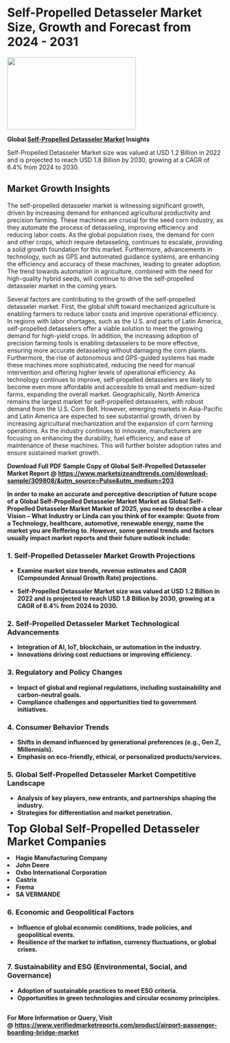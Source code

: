 <H1>Self-Propelled Detasseler Market Size, Growth and Forecast from 2024 - 2031</H1><img class="aligncenter size-medium wp-image-584254" src="https://thirdeyenews.in/wp-content/uploads/2024/09/Global-Market-Research-300x168.jpeg" alt="" width="300" height="168" /><p><strong>Global&nbsp;<a href="https://www.marketsizeandtrends.com/download-sample/309808/&amp;utm_source=Pulse&amp;utm_medium=203">Self-Propelled Detasseler Market</a> Insights</strong></p><p>Self-Propelled Detasseler Market size was valued at USD 1.2 Billion in 2022 and is projected to reach USD 1.8 Billion by 2030, growing at a CAGR of 6.4% from 2024 to 2030.</p><p><h2>Market Growth Insights</h2> <p>The self-propelled detasseler market is witnessing significant growth, driven by increasing demand for enhanced agricultural productivity and precision farming. These machines are crucial for the seed corn industry, as they automate the process of detasseling, improving efficiency and reducing labor costs. As the global population rises, the demand for corn and other crops, which require detasseling, continues to escalate, providing a solid growth foundation for this market. Furthermore, advancements in technology, such as GPS and automated guidance systems, are enhancing the efficiency and accuracy of these machines, leading to greater adoption. The trend towards automation in agriculture, combined with the need for high-quality hybrid seeds, will continue to drive the self-propelled detasseler market in the coming years.</p> <p><strong></strong></p> <p>Several factors are contributing to the growth of the self-propelled detasseler market. First, the global shift toward mechanized agriculture is enabling farmers to reduce labor costs and improve operational efficiency. In regions with labor shortages, such as the U.S. and parts of Latin America, self-propelled detasselers offer a viable solution to meet the growing demand for high-yield crops. In addition, the increasing adoption of precision farming tools is enabling detasselers to be more effective, ensuring more accurate detasseling without damaging the corn plants. Furthermore, the rise of autonomous and GPS-guided systems has made these machines more sophisticated, reducing the need for manual intervention and offering higher levels of operational efficiency. As technology continues to improve, self-propelled detasselers are likely to become even more affordable and accessible to small and medium-sized farms, expanding the overall market. Geographically, North America remains the largest market for self-propelled detasselers, with robust demand from the U.S. Corn Belt. However, emerging markets in Asia-Pacific and Latin America are expected to see substantial growth, driven by increasing agricultural mechanization and the expansion of corn farming operations. As the industry continues to innovate, manufacturers are focusing on enhancing the durability, fuel efficiency, and ease of maintenance of these machines. This will further bolster adoption rates and ensure sustained market growth.</p> <p><strong></p><p><span class=""><strong>Download Full PDF Sample Copy of Global Self-Propelled Detasseler Market Report</strong> @ <a href="https://www.marketsizeandtrends.com/download-sample/309808/&amp;utm_source=Pulse&amp;utm_medium=203" target="_blank">https://www.marketsizeandtrends.com/download-sample/309808/&amp;utm_source=Pulse&amp;utm_medium=203</a></span></p><p>In order to make an accurate and perceptive description of future scope of a Global&nbsp;Self-Propelled Detasseler Market Market as Global&nbsp;Self-Propelled Detasseler Market Market of 2025, you need to describe a clear Vision &ndash; What Industry or Linda can you think of for example: Quote from a Technology, healthcare, automotive, renewable energy, name the market you are Reffering to. However, some general trends and factors usually impact market reports and their future outlook include:</p><h3>1.&nbsp;<strong>Self-Propelled Detasseler Market Growth Projections</strong></h3><ul><li>Examine market size trends, revenue estimates and CAGR (Compounded Annual Growth Rate) projections.</li><li><p>Self-Propelled Detasseler Market size was valued at USD 1.2 Billion in 2022 and is projected to reach USD 1.8 Billion by 2030, growing at a CAGR of 6.4% from 2024 to 2030.</p></li></ul><h3>2.&nbsp;<strong>Self-Propelled Detasseler Market Technological Advancements</strong></h3><ul><li>Integration of AI, IoT, blockchain, or automation in the industry.</li><li>Innovations driving cost reductions or improving efficiency.</li></ul><h3>3.&nbsp;<strong>Regulatory and Policy Changes</strong></h3><ul><li>Impact of global and regional regulations, including sustainability and carbon-neutral goals.</li><li>Compliance challenges and opportunities tied to government initiatives.</li></ul><h3>4.&nbsp;<strong>Consumer Behavior Trends</strong></h3><ul><li>Shifts in demand influenced by generational preferences (e.g., Gen Z, Millennials).</li><li>Emphasis on eco-friendly, ethical, or personalized products/services.</li></ul><h3>5.&nbsp;<strong>Global Self-Propelled Detasseler Market Competitive Landscape</strong></h3><ul><li>Analysis of key players, new entrants, and partnerships shaping the industry.</li><li>Strategies for differentiation and market penetration.</li></ul><p data-pm-slice="1 1 []"><span style="color: inherit; font-family: inherit; font-size: 25px;">Top Global Self-Propelled Detasseler Market Companies</span></p><div class="" data-test-id=""><p><li>Hagie Manufacturing Company</li><li> John Deere</li><li> Oxbo International Corporation</li><li> Castrix</li><li> Frema</li><li> SA VERMANDE</li></p></div><h3>6.&nbsp;<strong>Economic and Geopolitical Factors</strong></h3><ul><li>Influence of global economic conditions, trade policies, and geopolitical events.</li><li>Resilience of the market to inflation, currency fluctuations, or global crises.</li></ul><h3>7.&nbsp;<strong>Sustainability and ESG (Environmental, Social, and Governance)</strong></h3><ul><li>Adoption of sustainable practices to meet ESG criteria.</li><li>Opportunities in green technologies and circular economy principles.</li></ul><h2><strong style="font-size: 14px;">For More Information or Query, Visit @&nbsp;</strong><a style="background-color: #ffffff; font-size: 14px;" href="https://www.marketsizeandtrends.com/report/self-propelled-detasseler-market/" target="_blank">https://www.verifiedmarketreports.com/product/airport-passenger-boarding-bridge-market</a></h2>
